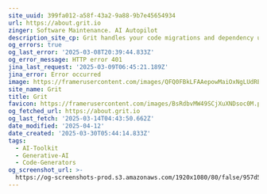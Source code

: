 ```yaml
---
site_uuid: 399fa012-a58f-43a2-9a88-9b7e45654934
url: https://about.grit.io
zinger: Software Maintenance. AI Autopilot
description_site_cp: Grit handles your code migrations and dependency upgrades for you
og_errors: true
og_last_error: '2025-03-08T20:39:44.833Z'
og_error_message: HTTP error 401
jina_last_request: '2025-03-09T06:45:21.189Z'
jina_error: Error occurred
image: https://framerusercontent.com/images/QFQ0FBkLFAAepowMaiOxNgLUdRE.png
site_name: Grit
title: Grit
favicon: https://framerusercontent.com/images/BsRdbvMW49SCjXuXNDsoc0M.png
og_fetched_url: https://about.grit.io
og_last_fetch: '2025-03-14T04:43:50.662Z'
date_modified: '2025-04-12'
date_created: '2025-03-30T05:44:14.833Z'
tags:
  - AI-Toolkit
  - Generative-AI
  - Code-Generators
og_screenshot_url: >-
  https://og-screenshots-prod.s3.amazonaws.com/1920x1080/80/false/957d5d5c76505381a2cd555eea16c6127544477bdf1276807be3a248e659e00c.jpeg
---
```





























